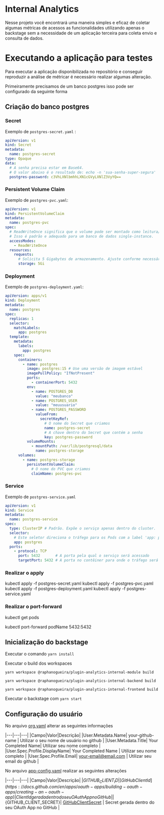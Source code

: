 # Internal Analytics

Nesse projeto você encontrará uma maneira simples e eficaz de coletar algumas métricas de acessos as funcionalidades utilizando apenas o backstage sem a necessidade de um aplicação terceira para coleta envio e consulta de dados.

# Executando a aplicação para testes

Para executar a aplicação disponibilizada no repositório e conseguir reproduzir a análise de métricar é necessário realizar algumas alteração.

Primeiramente precisamos de um banco postgres isso pode ser configurado da seguinte forma

## Criação do banco postgres

### Secret

Exemplo de `postgres-secret.yaml` :

```yaml
apiVersion: v1
kind: Secret
metadata:
  name: postgres-secret
type: Opaque
data:
  # A senha precisa estar em Base64.
  # O valor abaixo é o resultado de: echo -n 'sua-senha-super-segura' | base64
  postgres-password: c3VhLXNlbmhhLXN1cGVyLXNlZ3VyYQ==
```

### Persistent Volume Claim

Exemplo de `postgres-pvc.yaml`:

```yaml
apiVersion: v1
kind: PersistentVolumeClaim
metadata:
  name: postgres-pvc
spec:
  # ReadWriteOnce significa que o volume pode ser montado como leitura/escrita por um único nó.
  # Isso é padrão e adequado para um banco de dados single-instance.
  accessModes:
    - ReadWriteOnce
  resources:
    requests:
      # Solicita 5 Gigabytes de armazenamento. Ajuste conforme necessário.
      storage: 5Gi
```

### Deployment

Exemplo de `postgres-deployment.yaml`:

```yaml
apiVersion: apps/v1
kind: Deployment
metadata:
  name: postgres
spec:
  replicas: 1
  selector:
    matchLabels:
      app: postgres
  template:
    metadata:
      labels:
        app: postgres
    spec:
      containers:
        - name: postgres
          image: postgres:15 # Use uma versão de imagem estável
          imagePullPolicy: "IfNotPresent"
          ports:
            - containerPort: 5432
          env:
            - name: POSTGRES_DB
              value: "meubanco"
            - name: POSTGRES_USER
              value: "meuusuario"
            - name: POSTGRES_PASSWORD
              valueFrom:
                secretKeyRef:
                  # O nome do Secret que criamos
                  name: postgres-secret
                  # A chave dentro do Secret que contém a senha
                  key: postgres-password
          volumeMounts:
            - mountPath: /var/lib/postgresql/data
              name: postgres-storage
      volumes:
        - name: postgres-storage
          persistentVolumeClaim:
            # O nome do PVC que criamos
            claimName: postgres-pvc
```

### Service

Exemplo de `postgres-service.yaml`

```yaml
apiVersion: v1
kind: Service
metadata:
  name: postgres-service
spec:
  type: ClusterIP # Padrão. Expõe o serviço apenas dentro do cluster.
  selector:
    # Este seletor direciona o tráfego para os Pods com a label 'app: postgres'
    app: postgres
  ports:
    - protocol: TCP
      port: 5432       # A porta pela qual o serviço será acessado
      targetPort: 5432 # A porta no contêiner para onde o tráfego será enviado
```

### Realizar o apply

kubectl apply -f postgres-secret.yaml
kubectl apply -f postgres-pvc.yaml
kubectl apply -f postgres-deployment.yaml
kubectl apply -f postgres-service.yaml

### Realizar o port-forward

kubectl get pods

kubectl port-forward podName 5432:5432


## Inicialização do backstage

Executar o comando `yarn install`

Executar o build dos workspaces

`yarn workspace @raphanogueira/plugin-analytics-internal-module build`

`yarn workspace @raphanogueira/plugin-analytics-internal-backend build`

`yarn workspace @raphanogueira/plugin-analytics-internal-frontend build`

Executar o backstage com `yarn start`


## Configuração do usuário

No arquivo [org.yaml](./examples/org.yaml) alterar as seguintes informações

|---|---|---|
|Campo|Valor|Descrição|
|User.Metadata.Name| your-github-name | Utilizar o seu nome de usuário no github |
|User.Metadata.Title| Your Completed Name| Utilizar seu nome completo |
|User.Spec.Profile.DisplayName| Your Completed Name | Utilizar seu nome completo |
|User.Spec.Profile.Email| your-email@email.com | Utilizar seu email do github |


No arquivo [app-config.yaml](app-config.yaml) realizar as seguintes alterações

|---|---|---|
|Campo|Valor|Descrição|
|${GITHUB_CLIENT_ID}| [GitHubClientId](https://docs.github.com/en/apps/oauth-apps/building-oauth-apps/creating-an-oauth-app) | Client Id gerada dentro do seu OAuth App no GitHub |
|${GITHUB_CLIENT_SECRET}| [GitHubClientSecret](https://docs.github.com/en/apps/oauth-apps/building-oauth-apps/creating-an-oauth-app) | Secret gerada dentro do seu OAuth App no GitHub |